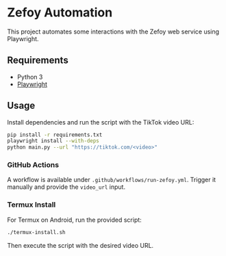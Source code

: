 # Zefoy Automation

This project automates some interactions with the Zefoy web service using Playwright.

## Requirements
- Python 3
- [Playwright](https://playwright.dev/python/)

## Usage
Install dependencies and run the script with the TikTok video URL:
```bash
pip install -r requirements.txt
playwright install --with-deps
python main.py --url "https://tiktok.com/<video>"
```

### GitHub Actions
A workflow is available under `.github/workflows/run-zefoy.yml`. Trigger it manually and provide the `video_url` input.

### Termux Install
For Termux on Android, run the provided script:
```bash
./termux-install.sh
```
Then execute the script with the desired video URL.
